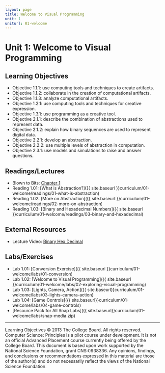 ```yaml
---
layout: page
title: Welcome to Visual Programming
unit: 1
uniturl: 01-welcome
---
```



Unit 1: Welcome to Visual Programming
======================================


Learning Objectives
-------------------
 * Objective 1.1.1: use computing tools and techniques to create artifacts.
 * Objective 1.1.2: collaborate in the creation of computational artifacts.
 * Objective 1.1.3: analyze computational artifacts.
 * Objective 1.2.1: use computing tools and techniques for creative expression.
 * Objective 1.3.1: use programming as a creative tool.
 * Objective 2.1.1: describe the combination of abstractions used to represent data.
 * Objective 2.1.2: explain how binary sequences are used to represent digital data.
 * Objective 2.2.1: develop an abstraction.
 * Objective 2.2.2: use multiple levels of abstraction in computation.
 * Objective 2.3.1: use models and simulations to raise and answer questions.

Readings/Lectures
-----------------
 * Blown to Bits: [Chapter 1](http://www.bitsbook.com/wp-content/uploads/2008/12/chapter1.pdf)
 * Reading 1.01: [What is Abstraction?]({{ site.baseurl }}curriculum/01-welcome/readings/01-what-is-abstraction)
 * Reading 1.02: [More on Abstraction]({{ site.baseurl }}curriculum/01-welcome/readings/02-more-on-abstraction)
 * Reading 1.03: [Binary and Hexadecimal Numbers]({{ site.baseurl }}curriculum/01-welcome/readings/03-binary-and-hexadecimal)
 
External Resources
-----------------
 * Lecture Video: [Binary Hex Decimal](http://www.screencast.com/t/c2tp610y1tx6)

Labs/Exercises
--------------
 * Lab 1.01: [Conversion Exercise]({{ site.baseurl }}curriculum/01-welcome/labs/01-conversion)
 * Lab 1.02: [Welcome to Visual Programming]({{ site.baseurl }}curriculum/01-welcome/labs/02-exploring-visual-programming)
 * Lab 1.03: [Lights, Camera, Action]({{ site.baseurl}}curriculum/01-welcome/labs/03-lights-camera-action)
 * Lab 1.04: [Game Controls]({{ site.baseurl}}curriculum/01-welcome/labs/04-game-controls)
 * [Resource Pack for All Snap Labs]({{ site.baseurl}}curriculum/01-welcome/labs/snap-media.zip)

----------
Learning Objectives © 2013 The College Board. All rights reserved. Computer Science: Principles is a pilot course under development. It is not an official Advanced Placement course currently being offered by the College Board. This document is based upon work supported by the National Science Foundation, grant CNS‐0938336. Any opinions, findings, and conclusions or recommendations expressed in this material are those of the author(s) and do not necessarily reflect the views of the National Science Foundation.
